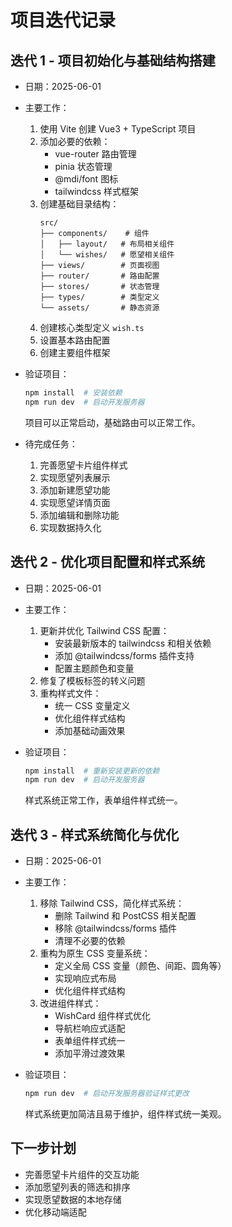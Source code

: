 # 项目迭代记录

## 迭代 1 - 项目初始化与基础结构搭建
- 日期：2025-06-01
- 主要工作：
  1. 使用 Vite 创建 Vue3 + TypeScript 项目
  2. 添加必要的依赖：
     - vue-router 路由管理
     - pinia 状态管理
     - @mdi/font 图标
     - tailwindcss 样式框架
  3. 创建基础目录结构：
     ```
     src/
     ├── components/    # 组件
     │   ├── layout/   # 布局相关组件
     │   └── wishes/   # 愿望相关组件
     ├── views/        # 页面视图
     ├── router/       # 路由配置
     ├── stores/       # 状态管理
     ├── types/        # 类型定义
     └── assets/       # 静态资源
     ```
  4. 创建核心类型定义 `wish.ts`
  5. 设置基本路由配置
  6. 创建主要组件框架

- 验证项目：
  ```bash
  npm install  # 安装依赖
  npm run dev  # 启动开发服务器
  ```
  项目可以正常启动，基础路由可以正常工作。

- 待完成任务：
  1. 完善愿望卡片组件样式
  2. 实现愿望列表展示
  3. 添加新建愿望功能
  4. 实现愿望详情页面
  5. 添加编辑和删除功能
  6. 实现数据持久化

## 迭代 2 - 优化项目配置和样式系统
- 日期：2025-06-01
- 主要工作：
  1. 更新并优化 Tailwind CSS 配置：
     - 安装最新版本的 tailwindcss 和相关依赖
     - 添加 @tailwindcss/forms 插件支持
     - 配置主题颜色和变量
  2. 修复了模板标签的转义问题
  3. 重构样式文件：
     - 统一 CSS 变量定义
     - 优化组件样式结构
     - 添加基础动画效果

- 验证项目：
  ```bash
  npm install  # 重新安装更新的依赖
  npm run dev  # 启动开发服务器
  ```
  样式系统正常工作，表单组件样式统一。

## 迭代 3 - 样式系统简化与优化
- 日期：2025-06-01
- 主要工作：
  1. 移除 Tailwind CSS，简化样式系统：
     - 删除 Tailwind 和 PostCSS 相关配置
     - 移除 @tailwindcss/forms 插件
     - 清理不必要的依赖
  2. 重构为原生 CSS 变量系统：
     - 定义全局 CSS 变量（颜色、间距、圆角等）
     - 实现响应式布局
     - 优化组件样式结构
  3. 改进组件样式：
     - WishCard 组件样式优化
     - 导航栏响应式适配
     - 表单组件样式统一
     - 添加平滑过渡效果

- 验证项目：
  ```bash
  npm run dev  # 启动开发服务器验证样式更改
  ```
  样式系统更加简洁且易于维护，组件样式统一美观。

## 下一步计划
- 完善愿望卡片组件的交互功能
- 添加愿望列表的筛选和排序
- 实现愿望数据的本地存储
- 优化移动端适配
